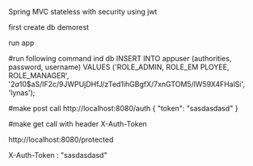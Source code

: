 Spring MVC stateless with security using jwt

first create db demorest

run app

#run following command ind db 
INSERT INTO appuser (authorities, password, username) 
VALUES ('ROLE_ADMIN, ROLE_EM PLOYEE, ROLE_MANAGER', '$2a$10$aS/lF2c/9JWPUjDHfJ/zTed1ihGBgfX/7xnGTOM5/lW59X4FHalSi', 'lynas');

#make post call
http://localhost:8080/auth
{
  "token": "sasdasdasd"
}

#make get call with header X-Auth-Token

http://localhost:8080/protected

X-Auth-Token : "sasdasdasd"